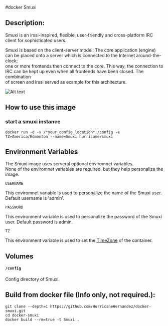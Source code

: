 #docker Smuxi

## Description:

Smuxi is an irssi-inspired, flexible, user-friendly and cross-platform IRC client for sophisticated users. 
   
Smuxi is based on the client-server model: The core application (engine) can
be placed onto a server which is connected to the Internet around-the-clock;  
one or more frontends then connect to the core. This way, the connection to  
IRC can be kept up even when all frontends have been closed. The combination  
of screen and irssi served as example for this architecture.  


![Alt text](http://i.imgur.com/OKQbbge.png "")

## How to use this image

### start a smuxi instance

```
docker run -d -v /*your_config_location*:/config -e TZ=America/Edmonton --name=Smuxi hurricane/smuxi
```

## Environment Variables

The Smuxi image uses serveral optional enviromnet variables.  
None of the enviromnet variables are required, but they help personalize the image.

```
USERNAME
```
This enviromnet variable is used to personalize the name of the Smuxi user. Default username is 'admin'.

```
PASSWORD
```
This environment variable is used to personalize the password of the Smuxi user. Default password is admin.

```
TZ
```
This environment variable is used to set the [TimeZone] of the container.

[TimeZone]: http://en.wikipedia.org/wiki/List_of_tz_database_time_zones

## Volumes

#### `/config`

Config directory of Smuxi.

## Build from docker file (Info only, not required.):

```
git clone --depth=1 https://github.com/HurricaneHernandez/docker-smuxi.git  
cd docker-smuxi
docker build --rm=true -t Smuxi . 
```
